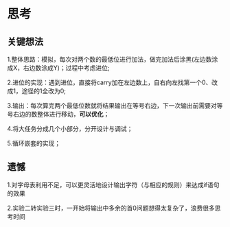 # 思考
## 关键想法
1.整体思路：模拟，每次对两个数的最低位进行加法，做完加法后涂黑(左边数涂成X，右边数涂成Y)；过程中考虑进位;

2.进位的实现：遇到进位，直接将carry加在左边数上，自右向左找第一个0、改成1，途径的1全改为0;

3.输出：每次算完两个最低位数就将结果输出在等号右边，下一次输出前需要对等号右边的数整体进行移动，**可以优化**；

4.将大任务分成几个小部分，分开设计与调试；

5.循环嵌套的实现；
## 遗憾
1.对字母表利用不足，可以更灵活地设计输出字符（与相应的规则）来达成if语句的效果

2.实验二转实验三时，一开始将输出中多余的首0问题想得太复杂了，浪费很多思考时间

